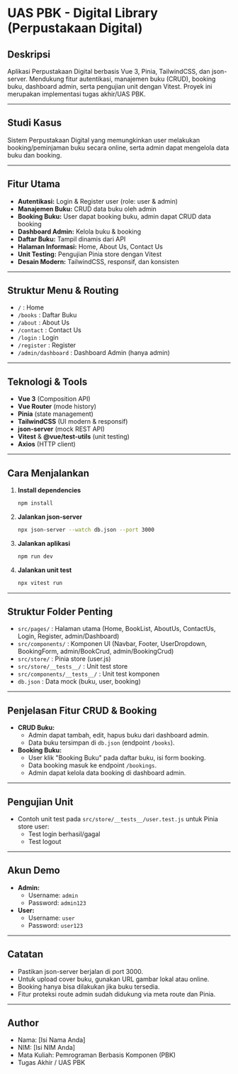 # UAS PBK - Digital Library (Perpustakaan Digital)

## Deskripsi
Aplikasi Perpustakaan Digital berbasis Vue 3, Pinia, TailwindCSS, dan json-server. Mendukung fitur autentikasi, manajemen buku (CRUD), booking buku, dashboard admin, serta pengujian unit dengan Vitest. Proyek ini merupakan implementasi tugas akhir/UAS PBK.

---

## Studi Kasus
Sistem Perpustakaan Digital yang memungkinkan user melakukan booking/peminjaman buku secara online, serta admin dapat mengelola data buku dan booking.

---

## Fitur Utama
- **Autentikasi:** Login & Register user (role: user & admin)
- **Manajemen Buku:** CRUD data buku oleh admin
- **Booking Buku:** User dapat booking buku, admin dapat CRUD data booking
- **Dashboard Admin:** Kelola buku & booking
- **Daftar Buku:** Tampil dinamis dari API
- **Halaman Informasi:** Home, About Us, Contact Us
- **Unit Testing:** Pengujian Pinia store dengan Vitest
- **Desain Modern:** TailwindCSS, responsif, dan konsisten

---

## Struktur Menu & Routing
- `/` : Home
- `/books` : Daftar Buku
- `/about` : About Us
- `/contact` : Contact Us
- `/login` : Login
- `/register` : Register
- `/admin/dashboard` : Dashboard Admin (hanya admin)

---

## Teknologi & Tools
- **Vue 3** (Composition API)
- **Vue Router** (mode history)
- **Pinia** (state management)
- **TailwindCSS** (UI modern & responsif)
- **json-server** (mock REST API)
- **Vitest** & **@vue/test-utils** (unit testing)
- **Axios** (HTTP client)

---

## Cara Menjalankan
1. **Install dependencies**
   ```bash
   npm install
   ```
2. **Jalankan json-server**
   ```bash
   npx json-server --watch db.json --port 3000
   ```
3. **Jalankan aplikasi**
   ```bash
   npm run dev
   ```
4. **Jalankan unit test**
   ```bash
   npx vitest run
   ```

---

## Struktur Folder Penting
- `src/pages/` : Halaman utama (Home, BookList, AboutUs, ContactUs, Login, Register, admin/Dashboard)
- `src/components/` : Komponen UI (Navbar, Footer, UserDropdown, BookingForm, admin/BookCrud, admin/BookingCrud)
- `src/store/` : Pinia store (user.js)
- `src/store/__tests__/` : Unit test store
- `src/components/__tests__/` : Unit test komponen
- `db.json` : Data mock (buku, user, booking)

---

## Penjelasan Fitur CRUD & Booking
- **CRUD Buku:**
  - Admin dapat tambah, edit, hapus buku dari dashboard admin.
  - Data buku tersimpan di `db.json` (endpoint `/books`).
- **Booking Buku:**
  - User klik "Booking Buku" pada daftar buku, isi form booking.
  - Data booking masuk ke endpoint `/bookings`.
  - Admin dapat kelola data booking di dashboard admin.

---

## Pengujian Unit
- Contoh unit test pada `src/store/__tests__/user.test.js` untuk Pinia store user:
  - Test login berhasil/gagal
  - Test logout

---

## Akun Demo
- **Admin:**
  - Username: `admin`
  - Password: `admin123`
- **User:**
  - Username: `user`
  - Password: `user123`

---

## Catatan
- Pastikan json-server berjalan di port 3000.
- Untuk upload cover buku, gunakan URL gambar lokal atau online.
- Booking hanya bisa dilakukan jika buku tersedia.
- Fitur proteksi route admin sudah didukung via meta route dan Pinia.

---

## Author
- Nama: [Isi Nama Anda]
- NIM: [Isi NIM Anda]
- Mata Kuliah: Pemrograman Berbasis Komponen (PBK)
- Tugas Akhir / UAS PBK
